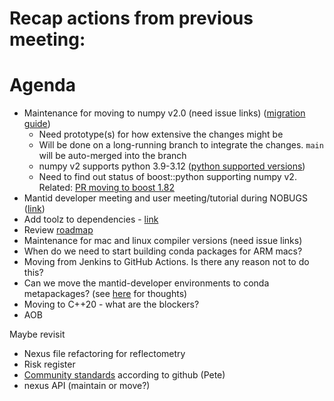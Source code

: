 # Recap actions from previous meeting:

# Agenda
- Maintenance for moving to numpy v2.0 (need issue links) ([migration guide](https://numpy.org/doc/stable/numpy_2_0_migration_guide.html))
  - Need prototype(s) for how extensive the changes might be
  - Will be done on a long-running branch to integrate the changes. `main` will be auto-merged into the branch
  - numpy v2 supports python 3.9-3.12 ([python supported versions](https://devguide.python.org/versions/))
  - Need to find out status of boost::python supporting numpy v2. Related: [PR moving to boost 1.82](https://github.com/mantidproject/mantid/pull/37259)
- Mantid developer meeting and user meeting/tutorial during NOBUGS ([link](https://github.com/mantidproject/workshops/tree/main/developer/2024-09))
- Add toolz to dependencies - [link](https://anaconda.org/conda-forge/toolz)
- Review [roadmap](https://github.com/orgs/mantidproject/projects/47/views/1)
- Maintenance for mac and linux compiler versions (need issue links)
- When do we need to start building conda packages for ARM macs?
- Moving from Jenkins to GitHub Actions. Is there any reason not to do this?
- Can we move the mantid-developer environments to conda metapackages? (see [here](https://github.com/mantidproject/mantid/issues/37627) for thoughts)
- Moving to C++20 - what are the blockers?
- AOB

Maybe revisit
- Nexus file refactoring for reflectometry
- Risk register
- [Community standards](https://github.com/mantidproject/mantid/community) according to github (Pete)
- nexus API (maintain or move?)
